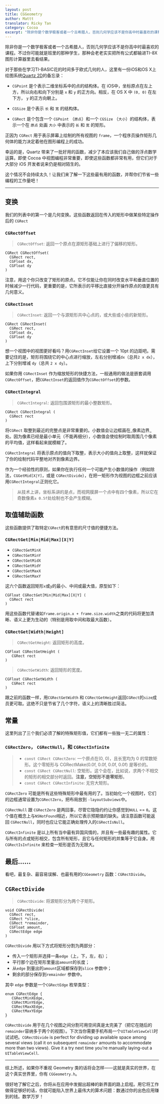 ```yaml
---
layout: post
title: CGGeometry
author: Mattt
translator: Ricky Tan
category: Cocoa
excerpt: "除非你是个数学极客或者一个古希腊人，否则几何学应该不是你高中时最喜欢的课程。不过你仍有机会成为那个在课堂上尽职尽责地将所有必要的公式的程序写到你的TI-8X计算器里的那个人。为了保持尽可能少地做数学问题的传统，这里列出了一些不算复杂的 CoreGraphics 函数使你的工作更简单。"
---
```


除非你是一个数学极客或者一个古希腊人，否则几何学应该不是你高中时最喜欢的课程。不过你可能就是班里的那种学生，那种会老老实实把所有公式都输进TI-8X图形计算器里去看结果。

对于那些在学习TI-BASIC花的时间多于欧式几何的人，这里有一份iOS和OS X上绘图系统[Quartz 2D][1]的备忘录：

- `CGPoint` 是个表示二维坐标系中的点的结构体。在 iOS中，坐标原点在左上方，所以向右和向下分别是 `x` 和 `y` 的正方向。相反，在 OS X 中 `(0, 0)` 在左下方， `y` 的正方向朝上。

- `CGSize` 是个表示 `长` 和 `宽` 的结构体。

- `CGRect` 是个包含一个 `CGPoint` （`原点`）和一个 `CGSize` （`大小`）的结构体，表示一个在 `原点` 处画 `大小` 中表示的 `长` 和 `宽` 的矩形。

正因为 `CGRect` 用于表示屏幕上绘制的所有视图的 `frame`，一个程序员操作矩形几何体的能力决定着他在图形编程上的成功。

幸运的是，Quartz 带来了一批好用的函数，减少了本应该我们自己做的浮点数学运算。即使 Cocoa 中视图编程非常重要，即使这些函数都非常有用，但它们对于大部分 iOS 开发者说来仍是相对陌生的。

这个情况不会持续太久！让我们来了解一下这些最有用的函数，并帮你们节省一些编程的工作量吧！

---

变换
---------------

我们的列表中的第一个是几何变换。这些函数返回在传入的矩形中做某些特定操作后的 `CGRect`

### `CGRectOffset`

> `CGRectOffset`: 返回一个原点在源矩形基础上进行了偏移的矩形。

```objc
CGRect CGRectOffset(
  CGRect rect,
  CGFloat dx,
  CGFloat dy
)
```

注意，用这个你只改变了矩形的原点。它不仅能让你在同时改变水平和垂直位置的时候减少一行代码，更重要的是，它所表示的平移比直接分开操作原点的值更具有几何意义。

### `CGRectInset`

> `CGRectInset`: 返回一个与源矩形共中心点的，或大些或小些的新矩形。

```objc
CGRect CGRectInset(
  CGRect rect,
  CGFloat dx,
  CGFloat dy
)
```

想一个视图中的视图更好看吗？用`CGRectInset`给它设置一个 10pt 的边距吧。需要记住的是，矩形将围绕它的中心点进行缩放，左右分别增减`dx`（总共`2 x dx`），上下分别增减 `dy`（总共 `2 x dy`）。

如果你用 `CGRectInset` 作为缩放矩形的快捷方法，一般通用的做法是嵌套调用`CGRectOffset`，把`CGRectInset`的返回值作为`CGRectOffset`的参数。

### `CGRectIntegral`

> `CGRectIntegral`: 返回包围源矩形的最小整数矩形。

```objc
CGRect CGRectIntegral (
  CGRect rect
)
```

将`CGRect` 取整到最近的完整点是非常重要的。小数值会让边框画在_像素边界_处。因为像素已经是最小单元（不能再细分），小数值会使绘制时取周围几个像素的平均值，这样看起来就模糊了。

`CGRectIntegral` 将表示原点的值向下取整，表示大小的值向上取整，这样就保证了你的绘制代码平整地对齐到像素边界。

作为一个经验性的原则，如果你在执行任何一个可能产生小数值的操作（例如除法，`CGGetMid[X|Y]`，或是 `CGRectDivide`），在把一矩形作为视图的边框之前应该用`CGRectIntegral`正则化它。

> 从技术上讲，坐标系讲的是点，而视网膜屏一个点中有四个像素，所以它在奇数像素`± 0.5f`处绘制也不会产生模糊。

取值辅助函数
----------------------

这些函数提供了取特定`CGRect`的有意思的尺寸值的便捷方法。

### `CGRectGet[Min|Mid|Max][X|Y]`

- `CGRectGetMinX`
- `CGRectGetMinY`
- `CGRectGetMidX`
- `CGRectGetMidY`
- `CGRectGetMaxX`
- `CGRectGetMaxY`

这六个函数返回矩形`x`或`y`的最小、中间或最大值，原型如下：

```objc
CGFloat CGRectGet[Min|Mid|Max][X|Y] (
  CGRect rect
)
```

用这些函数代替诸如`frame.origin.x + frame.size.width`之类的代码将更加清晰、语义上更为生动的（特别是用取中间和取最大函数）。

### `CGRectGet[Width|Height]`

> `CGRectGetHeight`: 返回矩形的高度。

```objc
CGFloat CGRectGetHeight (
   CGRect rect
)
```

> `CGRectGetWidth`: 返回矩形的宽度。

```objc
CGFloat CGRectGetWidth (
   CGRect rect
)
```

跟之前的函数一样，用`CGRectGetWidth` 和 `CGRectGetHeight`返回`CGRect`的`size`成员更可取。这绝不只是节省了几个字符，语义上的清晰胜过简洁。

常量
----------

这里列出了三个我们必须了解的特殊矩形值，它们都有一些独一无二的属性：

### `CGRectZero`， `CGRectNull`，和 `CGRectInfinite`

> - `const CGRect CGRectZero`: 一个原点在(0, 0)，且长宽均为 0 的常数矩形。这个零矩形与 CGRectMake(0.0f, 0.0f, 0.0f, 0.0f) 是等价的。
> - `const CGRect CGRectNull`: 空矩形。这个会在，比如说，求两个不相交的矩形的相交部分时返回。**注意，空矩形不是零矩形**。
> - `const CGRect CGRectInfinite`: 无穷大矩形。

`CGRectZero` 可能是所有这些特殊矩形中最有用的了。当初始化一个视图时，它们的边框通常设置为`CGRectZero`，把布局放到 `-layoutSubviews`中。

`CGRectNull` 跟 `CGRectZero` 是两回事，尽管它隐隐约约让你感觉到`NULL` == `0`。这个值在概念上与`NSNotFound`相近，所以它表示预期值的缺失。请注意函数可能返回 `CGRectNull`，同时也应让它能正确处理传入的`CGRectIsNull`。

`CGRectInfinite` 是以上所有当中最有异国风情的，并且有一些最有趣的属性。它与所有的点或矩形相交，包含所有矩形，且它与任何矩形的并集等于它自身。用 `CGRectIsInfinite` 来检查一矩形是否为无限大。

最后……
--------------

看吧，最复杂、最容易误解、也最有用的`CGGeometry` 函数：`CGRectDivide`。

## `CGRectDivide`

> `CGRectDivide`: 将源矩形分为两个子矩形。

```objc
void CGRectDivide(
  CGRect rect,
  CGRect *slice,
  CGRect *remainder,
  CGFloat amount,
  CGRectEdge edge
)
```

`CGRectDivide` 用以下方式将矩形分割为两部分：

- 传入一个矩形并选择一条`edge`（上，下，左，右）；
- 平行那个边在矩形里量出`amount`的长度；
- 从`edge` 到量出的`amount`区域都保存到`slice` 参数中；
- 剩余的部分保存到`remainder` 参数中。

其中 `edge` 参数是一个`CGRectEdge` 枚举类型：

```objc
enum CGRectEdge {
   CGRectMinXEdge,
   CGRectMinYEdge,
   CGRectMaxXEdge,
   CGRectMaxYEdge
}
```

`CGRectDivide` 用于在几个视图之间分割可用空间真是太完美了（把它在随后的`remainder`容纳多于两个的视图）。下次当你需要手机布局一个`UITableViewCell`时试试吧。`CGRectDivide`  is perfect for dividing up available space among several views (call it on subsequent `remainder` amounts to accommodate more than two views). Give it a try next time you're manually laying-out a `UITableViewCell`.

---

综上所述，如果你不重视 Geometry 类的话将会怎样——这就是真实的世界，在这个真实世界里，你有 `CGGeometry.h`。

很好地了解它之后，你将从在应用中发掘出超棒的新界面的路上启程。用它将工作做得足够好的话，你就可能陷入世界上最伟大的算术问题：数通过你的出色应用赚到的钱。数学万岁！

[1]: https://developer.apple.com/library/mac/#documentation/graphicsimaging/Conceptual/drawingwithquartz2d/Introduction/Introduction.html#//apple_ref/doc/uid/TP30001066
